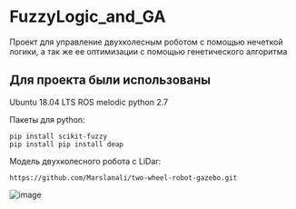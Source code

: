 # FuzzyLogic_and_GA

Проект для управление двухколесным роботом с помощью нечеткой логики, а так же ее оптимизации с помощью генетического алгоритма

## Для проекта были использованы

Ubuntu 18.04 LTS
ROS melodic
python 2.7

Пакеты для python:
```
pip install scikit-fuzzy
pip install pip install deap
```

Модель двухколесного робота с LiDar:
```
https://github.com/Marslanali/two-wheel-robot-gazebo.git
```

![image](https://user-images.githubusercontent.com/61024056/202859900-da3ab15e-6e96-489f-abbd-d8e38d14cb9d.png)
